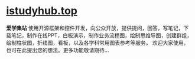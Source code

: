 # [istudyhub.top](https://istudyhub.top/ "爱学集站")
**爱学集站**
使用开源框架和控件开发，向公众开放，提供提问，回答，写笔记，下载笔记，制作在线PPT，白板演示，制作业务流程图，绘制思维导图，创建群组，绘制柱状图，折线图，看板，以及各学科常用图表参考等服务。
欢迎大家使用，也可在此提出您的想法。更多功能敬请期待...
